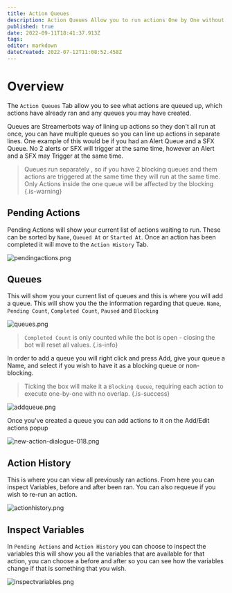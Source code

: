 ```yaml
---
title: Action Queues
description: Action Queues Allow you to run actions One by One without Overlap
published: true
date: 2022-09-11T18:41:37.913Z
tags: 
editor: markdown
dateCreated: 2022-07-12T11:08:52.458Z
---
```


# Overview

The `Action Queues` Tab allow you to see what actions are queued up, which actions have already ran and any queues you may have created.

Queues are Streamerbots way of lining up actions so they don't all run at once, you can have multiple queues so you can line up actions in separate  lines. One example of this would be if you had an Alert Queue and a SFX Queue. No 2 alerts or SFX will trigger at the same time, however an Alert and a SFX may Trigger at the same time.

> Queues run separately , so if you have 2 blocking queues and them actions are triggered at the same time they will run at the same time. Only Actions inside the one queue will be affected by the blocking {.is-warning}

## Pending Actions

Pending Actions will show your current list of actions waiting to run. These can be sorted by `Name`, `Queued At` or `Started At`. Once an action has been completed it will move to the `Action History` Tab.

![pendingactions.png](/pendingactions.png)

## Queues

This will show you your current list of queues and this is where you will add a queue. This will show you the the information regarding that queue. `Name`, `Pending Count`, `Completed Count`, `Paused` and `Blocking`

![queues.png](/queues.png)

> `Completed Count` is only counted while the bot is open - closing the bot will reset all values. {.is-info}

In order to add a queue you will right click and press Add, give your queue a Name, and select if you wish to have it as a blocking queue or non-blocking. 

> Ticking the box will make it a `Blocking Queue`, requiring each action to execute one-by-one with no overlap.
{.is-success}

![addqueue.png](/addqueue.png)

Once you've created a queue you can add actions to it on the Add/Edit actions popup

![new-action-dialogue-018.png](/new-action-dialogue-018.png)

## Action History

This is where you can view all previously ran actions. From here you can inspect Variables, before and after been ran. 
You can also requeue if you wish to re-run an action. 

![actionhistory.png](/actionhistory.png)

## Inspect Variables
In `Pending Actions` and `Action History` you can choose to inspect the variables this will show you all the variables that are available for that action, you can choose a before and after so you can see how the variables change if that is something that you wish.

![inspectvariables.png](/inspectvariables.png)

